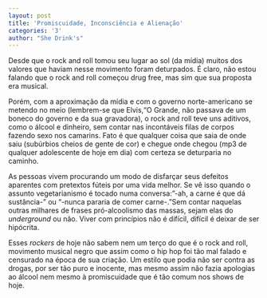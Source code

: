 ```yaml
---
layout: post
title: 'Promiscuidade, Inconsciência e Alienação'
categories: '3'
author: "She Drink's"
---
```


Desde que o rock and roll tomou seu lugar ao sol (da mídia) muitos dos valores
que haviam nesse movimento foram deturpados. É claro, não estou falando que o
rock and roll começou drug free, mas sim que sua proposta era musical.

Porém, com a aproximação da mídia e com o governo norte-americano se metendo
no meio (lembrem-se que Elvis,“O Grande, não passava de um boneco do governo e
da sua gravadora), o rock and roll teve uns aditivos, como o álcool e dinheiro,
sem contar nas incontáveis filas de corpos fazendo sexo nos camarins. Fato é
que qualquer coisa que saia de onde saiu (subúrbios cheios de gente de cor) e
chegue onde chegou (mp3 de qualquer adolescente de hoje em dia) com certeza se
deturparia no caminho.

As pessoas vivem procurando um modo de disfarçar seus defeitos aparentes com
pretextos fúteis por uma vida melhor. Se vê isso quando o assunto vegetarianismo
é tocado numa conversa:”-ah, a carne é que dá sustância-” ou “-nunca pararia de
comer carne-.”Sem contar naquelas outras milhares de frases pró-alcoolismo das
massas, sejam elas do *underground* ou não. Viver com princípios não é difícil,
difícil é deixar de ser hipócrita.

Esses *rockers* de hoje não sabem nem um terço do que é o rock and roll, movimento
musical negro que assim como o hip hop foi tão mal falado e censurado na época
de sua criação. Um estilo que podia não ser contra as drogas, por ser tão puro
e inocente, mas mesmo assim não fazia apologias ao álcool nem mesmo à
promiscuidade que é tão comum nos shows de hoje.

